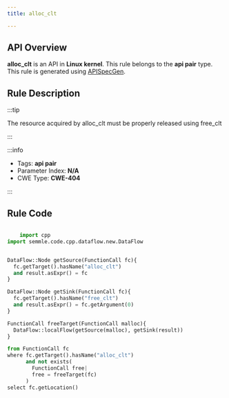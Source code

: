 ```yaml
---
title: alloc_clt

---
```



## API Overview
**alloc_clt** is an API in **Linux kernel**. This rule belongs to the **api pair** type. This rule is generated using [APISpecGen](../../tools/APISpecGen).
## Rule Description

:::tip

The resource acquired by alloc_clt must be properly released using free_clt

:::

:::info

- Tags: **api pair**
- Parameter Index: **N/A**
- CWE Type: **CWE-404**

:::

## Rule Code
```python

    import cpp
import semmle.code.cpp.dataflow.new.DataFlow


DataFlow::Node getSource(FunctionCall fc){
  fc.getTarget().hasName("alloc_clt")
  and result.asExpr() = fc
}

DataFlow::Node getSink(FunctionCall fc){
  fc.getTarget().hasName("free_clt")
  and result.asExpr() = fc.getArgument(0)
}

FunctionCall freeTarget(FunctionCall malloc){
  DataFlow::localFlow(getSource(malloc), getSink(result))
}

from FunctionCall fc
where fc.getTarget().hasName("alloc_clt")
      and not exists(
        FunctionCall free| 
        free = freeTarget(fc)
      )
select fc.getLocation()

    
```